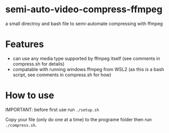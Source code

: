 # semi-auto-video-compress-ffmpeg
 a small directroy and bash file to semi-automate compressing with ffmpeg

# Features
- can use any media type supported by ffmpeg itself (see comments in compress.sh for details)
- compatable with running windows ffmpeg from WSL2 (as this is a bash script, see comments in compress.sh for how)

# How to use
IMPORTANT: before first use run `./setup.sh`

Copy your file (only do one at a time) to the programe folder then run `./compress.sh`.
